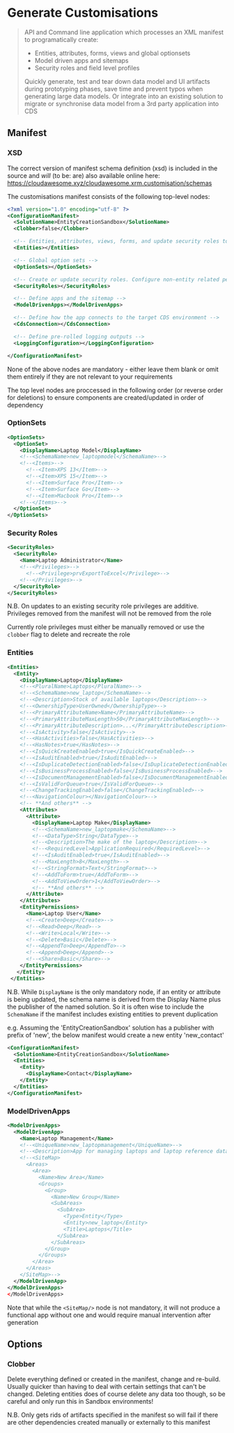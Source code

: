 # Generate Customisations

> API and Command line application which processes an XML manifest to programatically create:
> - Entities, attributes, forms, views and global optionsets
> - Model driven apps and sitemaps
> - Security roles and field level profiles
> 
> Quickly generate, test and tear down data model and UI artifacts during prototyping phases, save time and prevent typos when generating large data models. Or integrate into an existing solution to migrate or synchronise data model from a 3rd party application into CDS

## Manifest

### XSD 

The correct version of manifest schema definition (xsd) is included in the source and *will* (to be: are) also available online here: https://cloudawesome.xyz/cloudawesome.xrm.customisation/schemas

The customisations manifest consists of the following top-level nodes:

```xml
<?xml version="1.0" encoding="utf-8" ?>
<ConfigurationManifest>
  <SolutionName>EntityCreationSandbox</SolutionName>
  <Clobber>false</Clobber>

  <!-- Entities, attributes, views, forms, and update security roles to define access -->
  <Entities></Entities>

  <!-- Global option sets -->
  <OptionSets></OptionSets>

  <!-- Create or update security roles. Configure non-entity related permissions -->
  <SecurityRoles></SecurityRoles>

  <!-- Define apps and the sitemap -->
  <ModelDrivenApps></ModelDrivenApps>

  <!-- Define how the app connects to the target CDS environment -->
  <CdsConnection></CdsConnection>

  <!-- Define pre-rolled logging outputs -->
  <LoggingConfiguration></LoggingConfiguration>

</ConfigurationManifest>
```

None of the above nodes are mandatory - either leave them blank or omit them entirely if they are not relevant to your requirements

The top level nodes are proccessed in the following order (or reverse order for deletions) to ensure components are created/updated in order of dependency

### OptionSets

```xml
<OptionSets>
  <OptionSet>
    <DisplayName>Laptop Model</DisplayName>
    <!--<SchemaName>new_laptopmodel</SchemaName>-->
    <!--<Items>-->
      <!--<Item>XPS 13</Item>-->
      <!--<Item>XPS 15</Item>-->
      <!--<Item>Surface Pro</Item>-->
      <!--<Item>Surface Go</Item>-->
      <!--<Item>Macbook Pro</Item>-->
    <!--</Items>-->
  </OptionSet>
</OptionSets>
```

### Security Roles

```xml
<SecurityRoles>
  <SecurityRole>
    <Name>Laptop Administrator</Name>
    <!--<Privileges>-->
      <!--<Privilege>prvExportToExcel</Privilege>-->
    <!--</Privileges>-->
  </SecurityRole>
</SecurityRoles>
```
N.B. On updates to an existing security role privileges are additive. Privileges removed from the manifest will not be removed from the role

Currently role privileges must either be manually removed or use the `clobber` flag to delete and recreate the role

### Entities

```xml
<Entities>
  <Entity>
    <DisplayName>Laptop</DisplayName>
    <!--<PluralName>Laptops</PluralName>-->
    <!--<SchemaName>new_laptop</SchemaName>-->
    <!--<Description>Stock of available laptops</Description>-->
    <!--<OwnershipType>UserOwned</OwnershipType>-->
    <!--<PrimaryAttributeName>Name</PrimaryAttributeName>-->
    <!--<PrimaryAttributeMaxLength>50</PrimaryAttributeMaxLength>-->
    <!--<PrimaryAttributeDescription>...</PrimaryAttributeDescription>-->
    <!--<IsActivity>false</IsActivity>-->
    <!--<HasActivities>false</HasActivities>-->
    <!--<HasNotes>true</HasNotes>-->
    <!--<IsQuickCreateEnabled>true</IsQuickCreateEnabled>-->
    <!--<IsAuditEnabled>true</IsAuditEnabled>-->
    <!--<IsDuplicateDetectionEnabled>false</IsDuplicateDetectionEnabled>-->
    <!--<IsBusinessProcessEnabled>false</IsBusinessProcessEnabled>-->
    <!--<IsDocumentManagementEnabled>false</IsDocumentManagementEnabled>-->
    <!--<IsValidForQueue>true</IsValidForQueue>-->
    <!--<ChangeTrackingEnabled>false</ChangeTrackingEnabled>-->
    <!--<NavigationColour></NavigationColour>-->
    <!-- **And others** -->
    <Attributes>
      <Attribute>
        <DisplayName>Laptop Make</DisplayName>
        <!--<SchemaName>new_laptopmake</SchemaName>-->
        <!--<DataType>String</DataType>-->
        <!--<Description>The make of the laptop</Description>-->
        <!--<RequiredLevel>ApplicationRequired</RequiredLevel>-->
        <!--<IsAuditEnabled>true</IsAuditEnabled>-->
        <!--<MaxLength>8</MaxLength>-->
        <!--<StringFormat>Text</StringFormat>-->
        <!--<AddToForm>true</AddToForm>-->
        <!--<AddToViewOrder>1</AddToViewOrder>-->
        <!-- **And others** -->
      </Attribute>
    </Attributes>
    <EntityPermissions>
      <Name>Laptop User</Name>
      <!--<Create>Deep</Create>-->
      <!--<Read>Deep</Read>-->
      <!--<Write>Local</Write>-->
      <!--<Delete>Basic</Delete>-->
      <!--<AppendTo>Deep</AppendTo>-->
      <!--<Append>Deep</Append>-->
      <!--<Share>Basic</Share>-->
    </EntityPermissions>
   </Entity>
 </Entities>
```

N.B. While `DisplayName` is the only mandatory node, if an entity or attribute is being updated, the schema name is derived from the Display Name plus the publisher of the named solution. So it is often wise to include the `SchemaName` if the manifest includes existing entities to prevent duplication

e.g. Assuming the 'EntityCreationSandbox' solution has a publisher with prefix of 'new', the below manifest would create a new entity 'new_contact'

```xml
<ConfigurationManifest>
  <SolutionName>EntityCreationSandbox</SolutionName>
  <Entities>
    <Entity>
      <DisplayName>Contact</DisplayName>
    </Entity>
  </Entities>
</ConfigurationManifest>
```

### ModelDrivenApps

```xml
<ModelDrivenApps>
  <ModelDrivenApp>
    <Name>Laptop Management</Name>
    <!--<UniqueName>new_laptopmanagement</UniqueName>-->
    <!--<Description>App for managing laptops and laptop reference data</Description>-->
    <!--<SiteMap>
      <Areas>
        <Area>
          <Name>New Area</Name>
          <Groups>
            <Group>
              <Name>New Group</Name>
              <SubAreas>
                <SubArea>
                  <Type>Entity</Type>
                  <Entity>new_laptop</Entity>
                  <Title>Laptops</Title>
                </SubArea>
              </SubAreas>
            </Group>
          </Groups>
        </Area>
      </Areas>
    </SiteMap>-->
  </ModelDrivenApp>
</ModelDrivenApps>
</ModelDrivenApps>
```

Note that while the `<SiteMap/>` node is not mandatory, it will not produce a functional app without one and would require manual intervention after generation

## Options

### Clobber

Delete everything defined or created in the manifest, change and re-build. Usually quicker than having to deal with certain settings that can't be changed. Deleting entities does of course delete any data too though, so be careful and only run this in Sandbox environments!

N.B. Only gets rids of artifacts specified in the manifest so will fail if there are other dependencies created manually or externally to this manifest

  
